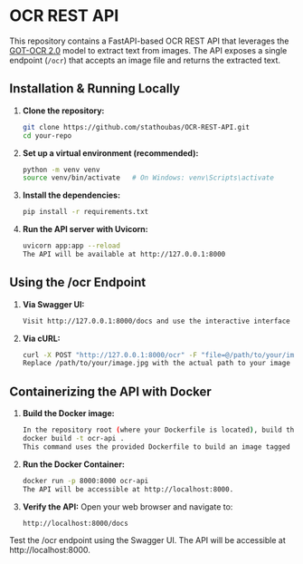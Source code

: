 # OCR REST API

This repository contains a FastAPI-based OCR REST API that leverages the [GOT-OCR 2.0](https://huggingface.co/stepfun-ai/GOT-OCR-2.0-hf) model to extract text from images. The API exposes a single endpoint (`/ocr`) that accepts an image file and returns the extracted text.


## Installation & Running Locally

1. **Clone the repository:**

   ```bash
   git clone https://github.com/stathoubas/OCR-REST-API.git
   cd your-repo

2. **Set up a virtual environment (recommended):**

   ```bash
   python -m venv venv
   source venv/bin/activate   # On Windows: venv\Scripts\activate
   
3. **Install the dependencies:**

   ```bash
   pip install -r requirements.txt

4. **Run the API server with Uvicorn:**

   ```bash
   uvicorn app:app --reload
   The API will be available at http://127.0.0.1:8000

## Using the /ocr Endpoint

1. **Via Swagger UI:**

   ```bash
   Visit http://127.0.0.1:8000/docs and use the interactive interface to upload an image and get the extracted text.

2. **Via cURL:**

   ```bash
   curl -X POST "http://127.0.0.1:8000/ocr" -F "file=@/path/to/your/image.jpg"
   Replace /path/to/your/image.jpg with the actual path to your image file.


## Containerizing the API with Docker

1. **Build the Docker image:**

   ```bash
   In the repository root (where your Dockerfile is located), build the image:
   docker build -t ocr-api .
   This command uses the provided Dockerfile to build an image tagged as ocr-api.

2. **Run the Docker Container:**

   ```bash
   docker run -p 8000:8000 ocr-api
   The API will be accessible at http://localhost:8000.

3. **Verify the API:**
   Open your web browser and navigate to:
   ```bash
   http://localhost:8000/docs
  Test the /ocr endpoint using the Swagger UI.
   The API will be accessible at http://localhost:8000.



   
